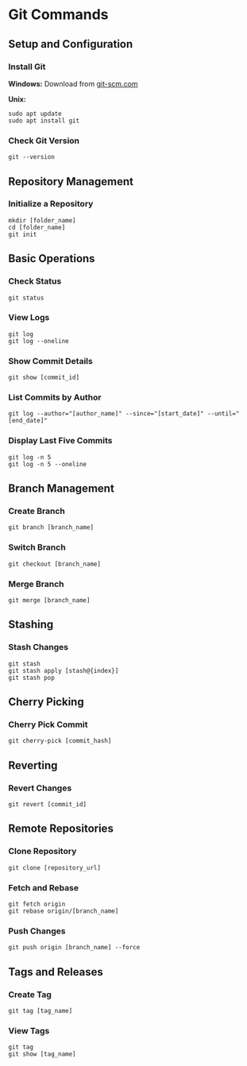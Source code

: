 # Git Commands

## Setup and Configuration

### Install Git
**Windows:** Download from [git-scm.com](https://git-scm.com/downloads)

**Unix:**
```
sudo apt update
sudo apt install git
```

### Check Git Version
```
git --version
```

## Repository Management

### Initialize a Repository
```
mkdir [folder_name]
cd [folder_name]
git init
```

## Basic Operations

### Check Status
```
git status
```

### View Logs
```
git log
git log --oneline
```

### Show Commit Details
```
git show [commit_id]
```

### List Commits by Author
```
git log --author="[author_name]" --since="[start_date]" --until="[end_date]"
```

### Display Last Five Commits
```
git log -n 5
git log -n 5 --oneline
```

## Branch Management

### Create Branch
```
git branch [branch_name]
```

### Switch Branch
```
git checkout [branch_name]
```

### Merge Branch
```
git merge [branch_name]
```

## Stashing

### Stash Changes
```
git stash
git stash apply [stash@{index}]
git stash pop
```

## Cherry Picking

### Cherry Pick Commit
```
git cherry-pick [commit_hash]
```

## Reverting

### Revert Changes
```
git revert [commit_id]
```

## Remote Repositories

### Clone Repository
```
git clone [repository_url]
```

### Fetch and Rebase
```
git fetch origin
git rebase origin/[branch_name]
```

### Push Changes
```
git push origin [branch_name] --force
```

## Tags and Releases

### Create Tag
```
git tag [tag_name]
```

### View Tags
```
git tag
git show [tag_name]
```
```
